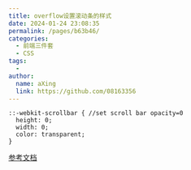 ```yaml
---
title: overflow设置滚动条的样式
date: 2024-01-24 23:08:35
permalink: /pages/b63b46/
categories:
  - 前端三件套
  - CSS
tags:
  - 
author: 
  name: aXing
  link: https://github.com/08163356
---
```


```
::-webkit-scrollbar { //set scroll bar opacity=0
  height: 0;
  width: 0;
  color: transparent;
}
```

[参考文档](https://blog.csdn.net/chen123789hkb/article/details/103742881)